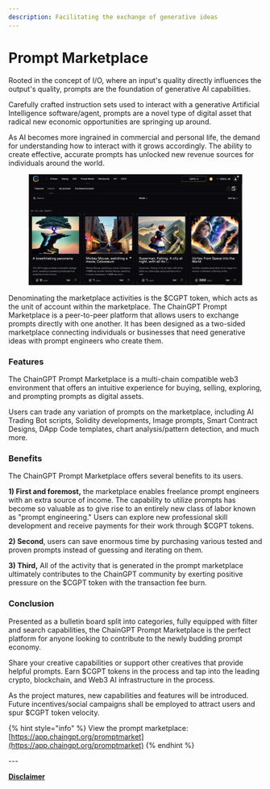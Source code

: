 ```yaml
---
description: Facilitating the exchange of generative ideas
---
```


# Prompt Marketplace

Rooted in the concept of I/O, where an input's quality directly influences the output's quality, prompts are the foundation of generative AI capabilities.&#x20;

Carefully crafted instruction sets used to interact with a generative Artificial Intelligence software/agent, prompts are a novel type of digital asset that radical new economic opportunities are springing up around.&#x20;

As AI becomes more ingrained in commercial and personal life, the demand for understanding how to interact with it grows accordingly. The ability to create effective, accurate prompts has unlocked new revenue sources for individuals around the world.

<figure><img src="../../.gitbook/assets/image (4) (1).png" alt=""><figcaption></figcaption></figure>

Denominating the marketplace activities is the $CGPT token, which acts as the unit of account within the marketplace. The ChainGPT Prompt Marketplace is a peer-to-peer platform that allows users to exchange prompts directly with one another. It has been designed as a two-sided marketplace connecting individuals or businesses that need generative ideas with prompt engineers who create them.&#x20;

### Features

The ChainGPT Prompt Marketplace is a multi-chain compatible web3 environment that offers an intuitive experience for buying, selling, exploring, and prompting prompts as digital assets.&#x20;

Users can trade any variation of prompts on the marketplace, including AI Trading Bot scripts, Solidity developments, Image prompts, Smart Contract Designs, DApp Code templates, chart analysis/pattern detection, and much more.

### Benefits

The ChainGPT Prompt Marketplace offers several benefits to its users.

**1) First and foremost,** the marketplace enables freelance prompt engineers with an extra source of income. The capability to utilize prompts has become so valuable as to give rise to an entirely new class of labor known as "prompt engineering." Users can explore new professional skill development and receive payments for their work through $CGPT tokens.&#x20;

**2) Second**, users can save enormous time by purchasing various tested and proven prompts instead of guessing and iterating on them.

**3) Third,** All of the activity that is generated in the prompt marketplace ultimately contributes to the ChainGPT community by exerting positive pressure on the $CGPT token with the transaction fee burn.

### Conclusion

Presented as a bulletin board split into categories, fully equipped with filter and search capabilities, the ChainGPT Prompt Marketplace is the perfect platform for anyone looking to contribute to the newly budding prompt economy.&#x20;

Share your creative capabilities or support other creatives that provide helpful prompts. Earn $CGPT tokens in the process and tap into the leading crypto, blockchain, and Web3 AI infrastructure in the process.

As the project matures, new capabilities and features will be introduced. Future incentives/social campaigns shall be employed to attract users and spur $CGPT token velocity.



{% hint style="info" %}
View the prompt marketplace: [https://app.chaingpt.org/promptmarket](https://app.chaingpt.org/promptmarket)
{% endhint %}



\---

[**Disclaimer**](../../misc/legal-docs/disclaimer.md)
